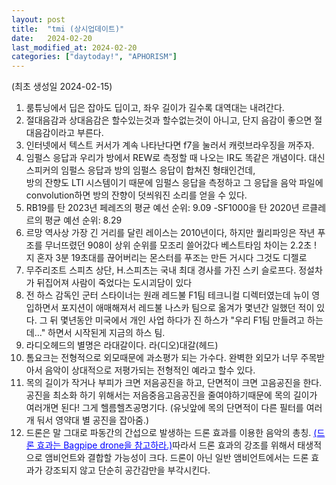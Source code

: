 ```yaml
---
layout: post
title:  "tmi (상시업데이트)"
date:   2024-02-20
last_modified_at: 2024-02-20
categories: ["daytoday!", "APHORISM"]
---
```


(최초 생성일 2024-02-15)
1. 룸튜닝에서 딥은 잡아도 딥이고, 좌우 길이가 길수록 대역대는 내려간다.<br>
2. 절대음감과 상대음감은 할수있는것과 할수없는것이 아니고, 단지 음감이 좋으면 절대음감이라고 부른다.<br>
3. 인터넷에서 텍스트 커서가 계속 나타난다면 f7을 눌러서 캐럿브라우징을 꺼주자.<br>
4. 임펄스 응답과 우리가 방에서 REW로 측정할 때 나오는 IR도 똑같은 개념이다. 대신 스피커의 임펄스 응답과 방의 임펄스 응답이 합쳐진 형태인건데,<br>
    방의 잔향도 LTI 시스템이기 때문에 임펄스 응답을 측정하고 그 응답을 음악 파일에 convolution하면 방의 잔향이 덧씌워진 소리를 얻을 수 있다.<br>
5. RB19를 탄 2023년 페레즈의 평균 예선 순위: 9.09 -SF1000을 탄 2020년 르클레르의 평균 예선 순위: 8.29<br>
6. 르망 역사상 가장 긴 거리를 달린 레이스는 2010년이다, 하지만 퀄리파잉은 작년 푸조를 무너뜨렸던 908이 상위 순위를 모조리 쓸어갔다 베스트타임 차이는 2.2초 ! 지 혼자 3분 19초대를 끊어버리는 몬스터를 푸조는 만든 거시다 그것도 디젤로<br>
7. 무주리조트 스피츠 상단, H.스피츠는 국내 최대 경사를 가진 스키 슬로프다. 정설차가 뒤집어져 사람이 죽었다는 도시괴담이 있다<br>
8. 전 하스 감독인 군터 스타이너는 원래 레드불 F1팀 테크니컬 디렉터였는데 뉴이 영입하면서 포지션이 애매해져서 레드불 나스카 팀으로 옮겨가 몇년간 일했던 적이 있다. 그 뒤 몇년동안 미국에서 개인 사업 하다가 진 하스가 "우리 F1팀 만들려고 하는데..." 하면서 시작된게 지금의 하스 팀.<br>
9. 라디오헤드의 별명은 라대갈이다. 라(디오)대갈(헤드)<br>
10. 톰요크는 전형적으로 외모때문에 과소평가 되는 가수다. 완벽한 외모가 너무 주목받아서 음악이 상대적으로 저평가되는 전형적인 예라고 할수 있다.<br>
11. 목의 길이가 작거나 부피가 크면 저음공진을 하고, 단면적이 크면 고음공진을 한다. 공진을 최소화 하기 위해서는  저음중음고음공진을 줄여야하기때문에 목의 길이가 여러개면 된다! 그게 헬름헬츠공명기다. (유닛앞에 목의 단면적이 다른 필터를 여러개 둬서 영약대 별 공진을 잡아줌.)<br>
12. 드론은 말 그대로 파동간의 간섭으로 발생하는 드론 효과를 이용한 음악의 총칭. <a href="https://youtu.be/LafC2gKsXV8?t=23354" style="color: blue; text-decoration: underline;">(드론 효과는 Bagpipe drone을 참고하라.)</a>따라서 드론 효과의 강조를 위해서 태생적으로 앰비언트와 결합할 가능성이 크다. 드론이 아닌 일반 앰비언트에서는 드론 효과가 강조되지 않고 단순히 공간감만을 부각시킨다.
